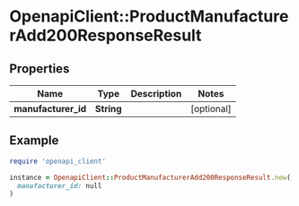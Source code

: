 # OpenapiClient::ProductManufacturerAdd200ResponseResult

## Properties

| Name | Type | Description | Notes |
| ---- | ---- | ----------- | ----- |
| **manufacturer_id** | **String** |  | [optional] |

## Example

```ruby
require 'openapi_client'

instance = OpenapiClient::ProductManufacturerAdd200ResponseResult.new(
  manufacturer_id: null
)
```

